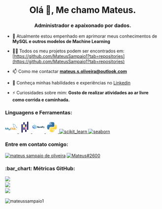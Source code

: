 <h1 align="center">Olá 👋, Me chamo Mateus.</h1>
<h3 align="center">Administrador e apaixonado por dados.</h3>


- 🌱 Atualmente estou empenhado em aprimorar meus conhecimentos de **MySQL e outros modelos de Machine Learning**

- 👨‍💻 Todos os meu projetos podem ser encontrados em: [https://github.com/MateusSampaio1?tab=repositories](https://github.com/MateusSampaio1?tab=repositories)

- 📫 Como me contactar **mateus.s.oliveira@outlook.com**

- 📄 Conheça minhas habilidades e experiências no [Linkedin](https://www.linkedin.com/in/MateusSampaio1/)

- ⚡ Curiosidades sobre mim: **Gosto de realizar atividades ao ar livre como corrida e caminhada.**

<h3 align="left">Linguagens e Ferramentas:</h3>
<p align="left"> <a href="https://www.mysql.com/" target="_blank" rel="noreferrer"> <img src="https://raw.githubusercontent.com/devicons/devicon/master/icons/mysql/mysql-original-wordmark.svg" alt="mysql" width="40" height="40"/> </a> <a href="https://pandas.pydata.org/" target="_blank" rel="noreferrer"> <img src="https://raw.githubusercontent.com/devicons/devicon/2ae2a900d2f041da66e950e4d48052658d850630/icons/pandas/pandas-original.svg" alt="pandas" width="40" height="40"/> </a> <a href="https://www.python.org" target="_blank" rel="noreferrer">
<img src="https://raw.githubusercontent.com/devicons/devicon/master/icons/numpy/numpy-original-wordmark.svg" alt="numpy" width="40" height="40"/> </a> <a href="https://www.python.org" target="_blank" rel="noreferrer"> <img src="https://raw.githubusercontent.com/devicons/devicon/master/icons/python/python-original.svg" alt="python" width="40" height="40"/> </a> <a href="https://scikit-learn.org/" target="_blank" rel="noreferrer"> <img src="https://upload.wikimedia.org/wikipedia/commons/0/05/Scikit_learn_logo_small.svg" alt="scikit_learn" width="40" height="40"/> </a> <a href="https://seaborn.pydata.org/" target="_blank" rel="noreferrer"> <img src="https://seaborn.pydata.org/_images/logo-mark-lightbg.svg" alt="seaborn" width="40" height="40"/> </a> </p>

<h3 align="left">Entre em contato comigo:</h3>
<p align="left">
<a href="https://linkedin.com/in/mateus sampaio de oliveira" target="blank"><img align="center" src="https://raw.githubusercontent.com/rahuldkjain/github-profile-readme-generator/master/src/images/icons/Social/linked-in-alt.svg" alt="mateus sampaio de oliveira" height="30" width="40" /></a>
<a href="https://discord.gg/Mateus#2600" target="blank"><img align="center" src="https://raw.githubusercontent.com/rahuldkjain/github-profile-readme-generator/master/src/images/icons/Social/discord.svg" alt="Mateus#2600" height="30" width="40" /></a>
</p>

<h3 align="left">:bar_chart: Métricas GitHub:</h3>

![](https://github-readme-stats.vercel.app/api?username=MateusSampaio1&theme=city_light&hide_border=false&include_all_commits=false&count_private=false)<br/>
![](https://github-readme-streak-stats.herokuapp.com/?user=MateusSampaio1&theme=city_light&hide_border=false)<br/>
![](https://github-readme-stats.vercel.app/api/top-langs/?username=MateusSampaio1&theme=city_light&hide_border=false&include_all_commits=false&count_private=false&layout=compact)
<p align="left"> <img src="https://komarev.com/ghpvc/?username=mateussampaio1&label=Profile%20views&color=0e75b6&style=flat" alt="mateussampaio1" /> </p>

<!--
**MateusSampaio1/MateusSampaio1** is a ✨ _special_ ✨ repository because its `README.md` (this file) appears on your GitHub profile.

Here are some ideas to get you started:

- 🔭 I’m currently working on ...
- 🌱 I’m currently learning ...
- 👯 I’m looking to collaborate on ...
- 🤔 I’m looking for help with ...
- 💬 Ask me about ...
- 📫 How to reach me: ...
- 😄 Pronouns: ...
- ⚡ Fun fact: ...
-->

